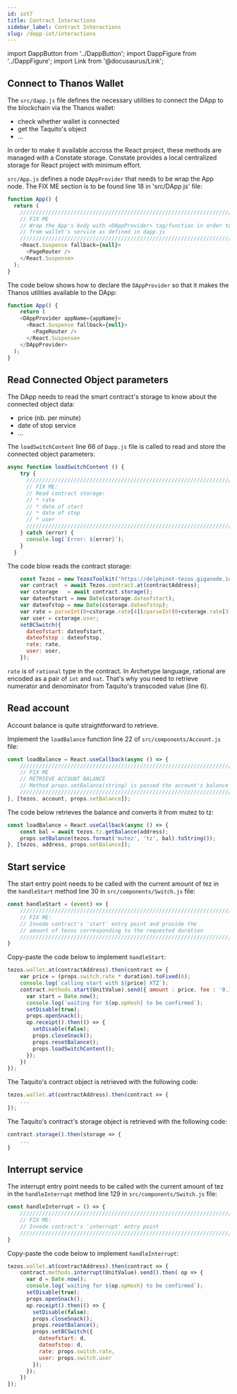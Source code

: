 ```yaml
---
id: iot7
title: Contract Interactions
sidebar_label: Contract Interactions
slug: /dapp-iot/interactions
---
```


import DappButton from '../DappButton';
import DappFigure from '../DappFigure';
import Link from '@docusaurus/Link';

## Connect to Thanos Wallet

The `src/dapp.js` file defines the necessary utilities to connect the DApp to the blockchain via the Thanos wallet:

* check whether wallet is connected
* get the Taquito's object
* ...

In order to make it available accross the React project, these methods are managed with a Constate storage. Constate provides a local centralized storage for React project with minimum effort.

`src/App.js` defines a node `DAppProvider` that needs to be wrap the App node. The FIX ME section is to be found line 18 in 'src/DApp.js' file:

```js
function App() {
  return (
    ///////////////////////////////////////////////////////////////////////////
    // FIX ME
    // Wrap the App's body with <DAppProvider> tag/function in order to benefit
    // from wallet's service as defined in dapp.js
    ///////////////////////////////////////////////////////////////////////////
    <React.Suspense fallback={null}>
      <PageRouter />
    </React.Suspense>
  );
}
```

The code below shows how to declare the `DAppProvider` so that it makes the Thanos utilities available to the DApp:

```js
function App() {
    return (
    <DAppProvider appName={appName}>
      <React.Suspense fallback={null}>
        <PageRouter />
      </React.Suspense>
    </DAppProvider>
  );
}
```

## Read Connected Object parameters

The DApp needs to read the smart contract's storage to know about the connected object data:
* price (nb. per minute)
* date of stop service
* ...

The `loadSwitchContent` line 66 of `Dapp.js` file is called to read and store the connected object parameters:

```js
async function loadSwitchContent () {
    try {
      ///////////////////////////////////////////////////////////////////////////
      // FIX ME:
      // Read contract storage:
      // * rate
      // * date of start
      // * date of stop
      // * user
      ///////////////////////////////////////////////////////////////////////////
    } catch (error) {
      console.log(`Error: ${error}`);
    }
  }
```

The code blow reads the contract storage:

```js {2,6}
    const Tezos = new TezosToolkit('https://delphinet-tezos.giganode.io');
    var contract  = await Tezos.contract.at(contractAddress);
    var cstorage   = await contract.storage();
    var dateofstart = new Date(cstorage.dateofstart);
    var dateofstop = new Date(cstorage.dateofstop);
    var rate = parseInt(0+cstorage.rate[4])/parseInt(0+cstorage.rate[3]);
    var user = cstorage.user;
    setBCSwitch({
      dateofstart: dateofstart,
      dateofstop : dateofstop,
      rate: rate,
      user: user,
    });
```

`rate` is of `rational` type in the contract. In <Link to="/docs/dapp-tools/archetype">Archetype</Link> language, rational are encoded as a pair of `int` and `nat`. That's why you need to retrieve numerator and denominator from Taquito's transcoded value (line 6).


## Read account

Account balance is quite straightforward to retrieve.

Implement the `loadBalance` function line 22 of `src/components/Account.js` file:

```js
const loadBalance = React.useCallback(async () => {
    ///////////////////////////////////////////////////////////////////////////
    // FIX ME
    // RETRIEVE ACCOUNT BALANCE
    // Method props.setBalance(string) is passed the account's balance
    ///////////////////////////////////////////////////////////////////////////
}, [tezos, account, props.setBalance]);
```

The code below retrieves the balance and converts it from mutez to tz:

```js
const loadBalance = React.useCallback(async () => {
    const bal = await tezos.tz.getBalance(address);
    props.setBalance(tezos.format('mutez', 'tz', bal).toString());
}, [tezos, address, props.setBalance]);
```

## Start service

The <Link to="/docs/dapp-iot/implementation#start">start</Link> entry point needs to be called with the current amount of tez in the `handleStart` method line 30 in `src/components/Switch.js` file:

```js
const handleStart = (event) => {
    ///////////////////////////////////////////////////////////////////////////
    // FIX ME:
    // Invode contract's 'start' entry point and provide the
    // amount of tezos corresponding to the requested duration
    ///////////////////////////////////////////////////////////////////////////
}
```

Copy-paste the code below to implement `handleStart`:

```js {4}
tezos.wallet.at(contractAddress).then(contract => {
    var price = (props.switch.rate * duration).toFixed(6);
    console.log(`calling start with ${price} XTZ`);
    contract.methods.start(UnitValue).send({ amount : price, fee : '0.1' }).then( op => {
      var start = Date.now();
      console.log(`waiting for ${op.opHash} to be confirmed`);
      setDisable(true);
      props.openSnack();
      op.receipt().then(() => {
        setDisable(false);
        props.closeSnack();
        props.resetBalance();
        props.loadSwitchContent();
      });
    })
});
```

The Taquito's contract object is retrieved with the following code:

```js
tezos.wallet.at(contractAddress).then(contract => {
    ...
});
```

The Taquito's contract's storage object is retrieved with the following code:

```js
contract.storage().then(storage => {
    ...
}
```

## Interrupt service

The <Link to="/docs/dapp-iot/implementation#interrupt">interrupt</Link> entry point needs to be called with the current amount of tez in the `handleInterrupt` method line 129 in `src/components/Switch.js` file:

```js
const handleInterrupt = () => {
    ///////////////////////////////////////////////////////////////////////////
    // FIX ME:
    // Invode contract's 'interrupt' entry point
    ///////////////////////////////////////////////////////////////////////////
}
```

Copy-paste the code below to implement `handleInterrupt`:

```js
tezos.wallet.at(contractAddress).then(contract => {
    contract.methods.interrupt(UnitValue).send().then( op => {
      var d = Date.now();
      console.log(`waiting for ${op.opHash} to be confirmed`);
      setDisable(true);
      props.openSnack();
      op.receipt().then(() => {
        setDisable(false);
        props.closeSnack();
        props.resetBalance();
        props.setBCSwitch({
          dateofstart: d,
          dateofstop: d,
          rate: props.switch.rate,
          user: props.switch.user
        });
      });
    })
});
```